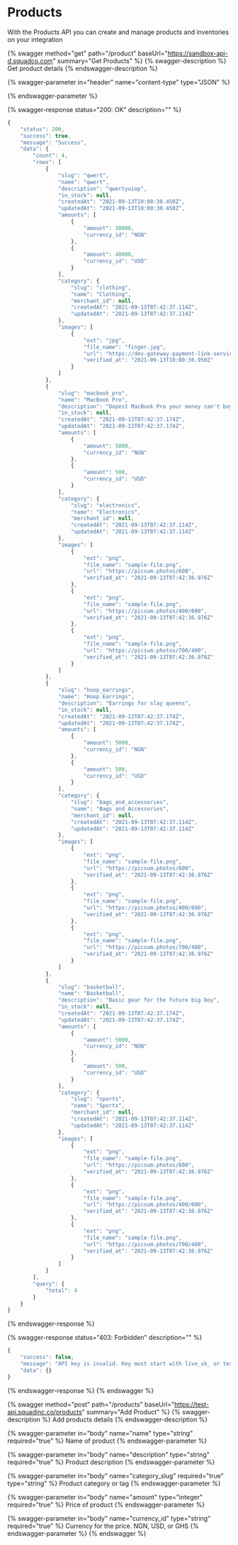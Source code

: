 # Products

With the Products API you can create and manage products and inventories on your integration

{% swagger method="get" path="/product" baseUrl="https://sandbox-api-d.squadco.com" summary="Get Products" %}
{% swagger-description %}
Get product details
{% endswagger-description %}

{% swagger-parameter in="header" name="content-type" type="JSON" %}

{% endswagger-parameter %}

{% swagger-response status="200: OK" description="" %}
```javascript
{
    "status": 200,
    "success": true,
    "message": "Success",
    "data": {
        "count": 4,
        "rows": [
            {
                "slug": "qwert",
                "name": "qwert",
                "description": "qwertyuiop",
                "in_stock": null,
                "createdAt": "2021-09-13T10:00:30.450Z",
                "updatedAt": "2021-09-13T10:00:30.450Z",
                "amounts": [
                    {
                        "amount": 30000,
                        "currency_id": "NGN"
                    },
                    {
                        "amount": 40000,
                        "currency_id": "USD"
                    }
                ],
                "category": {
                    "slug": "clothing",
                    "name": "Clothing",
                    "merchant_id": null,
                    "createdAt": "2021-09-13T07:42:37.114Z",
                    "updatedAt": "2021-09-13T07:42:37.114Z"
                },
                "images": [
                    {
                        "ext": "jpg",
                        "file_name": "finger.jpg",
                        "url": "https://dev-gateway-payment-link-service.s3.eu-west-2.amazonaws.com/AABBCCDDEEFFGGHHJJKK/product/qwert/1631527231099-864561.jpg",
                        "verified_at": "2021-09-13T10:00:36.950Z"
                    }
                ]
            },
            {
                "slug": "macbook_pro",
                "name": "MacBook Pro",
                "description": "Dopest MacBook Pro your money can't buy",
                "in_stock": null,
                "createdAt": "2021-09-13T07:42:37.174Z",
                "updatedAt": "2021-09-13T07:42:37.174Z",
                "amounts": [
                    {
                        "amount": 5000,
                        "currency_id": "NGN"
                    },
                    {
                        "amount": 500,
                        "currency_id": "USD"
                    }
                ],
                "category": {
                    "slug": "electronics",
                    "name": "Electronics",
                    "merchant_id": null,
                    "createdAt": "2021-09-13T07:42:37.114Z",
                    "updatedAt": "2021-09-13T07:42:37.114Z"
                },
                "images": [
                    {
                        "ext": "png",
                        "file_name": "sample-file.png",
                        "url": "https://picsum.photos/600",
                        "verified_at": "2021-09-13T07:42:36.976Z"
                    },
                    {
                        "ext": "png",
                        "file_name": "sample-file.png",
                        "url": "https://picsum.photos/400/600",
                        "verified_at": "2021-09-13T07:42:36.976Z"
                    },
                    {
                        "ext": "png",
                        "file_name": "sample-file.png",
                        "url": "https://picsum.photos/700/400",
                        "verified_at": "2021-09-13T07:42:36.976Z"
                    }
                ]
            },
            {
                "slug": "hoop_earrings",
                "name": "Hoop Earrings",
                "description": "Earrings for slay queens",
                "in_stock": null,
                "createdAt": "2021-09-13T07:42:37.174Z",
                "updatedAt": "2021-09-13T07:42:37.174Z",
                "amounts": [
                    {
                        "amount": 5000,
                        "currency_id": "NGN"
                    },
                    {
                        "amount": 500,
                        "currency_id": "USD"
                    }
                ],
                "category": {
                    "slug": "bags_and_accessories",
                    "name": "Bags and Accessories",
                    "merchant_id": null,
                    "createdAt": "2021-09-13T07:42:37.114Z",
                    "updatedAt": "2021-09-13T07:42:37.114Z"
                },
                "images": [
                    {
                        "ext": "png",
                        "file_name": "sample-file.png",
                        "url": "https://picsum.photos/600",
                        "verified_at": "2021-09-13T07:42:36.976Z"
                    },
                    {
                        "ext": "png",
                        "file_name": "sample-file.png",
                        "url": "https://picsum.photos/400/600",
                        "verified_at": "2021-09-13T07:42:36.976Z"
                    },
                    {
                        "ext": "png",
                        "file_name": "sample-file.png",
                        "url": "https://picsum.photos/700/400",
                        "verified_at": "2021-09-13T07:42:36.976Z"
                    }
                ]
            },
            {
                "slug": "basketball",
                "name": "Basketball",
                "description": "Basic gear for the future big boy",
                "in_stock": null,
                "createdAt": "2021-09-13T07:42:37.174Z",
                "updatedAt": "2021-09-13T07:42:37.174Z",
                "amounts": [
                    {
                        "amount": 5000,
                        "currency_id": "NGN"
                    },
                    {
                        "amount": 500,
                        "currency_id": "USD"
                    }
                ],
                "category": {
                    "slug": "sports",
                    "name": "Sports",
                    "merchant_id": null,
                    "createdAt": "2021-09-13T07:42:37.114Z",
                    "updatedAt": "2021-09-13T07:42:37.114Z"
                },
                "images": [
                    {
                        "ext": "png",
                        "file_name": "sample-file.png",
                        "url": "https://picsum.photos/600",
                        "verified_at": "2021-09-13T07:42:36.976Z"
                    },
                    {
                        "ext": "png",
                        "file_name": "sample-file.png",
                        "url": "https://picsum.photos/400/600",
                        "verified_at": "2021-09-13T07:42:36.976Z"
                    },
                    {
                        "ext": "png",
                        "file_name": "sample-file.png",
                        "url": "https://picsum.photos/700/400",
                        "verified_at": "2021-09-13T07:42:36.976Z"
                    }
                ]
            }
        ],
        "query": {
            "total": 4
        }
    }
}
```
{% endswagger-response %}

{% swagger-response status="403: Forbidden" description="" %}
```javascript
{
    "success": false,
    "message": "API key is invalid. Key must start with live_sk_ or test_sk_",
    "data": {}
}
```
{% endswagger-response %}
{% endswagger %}

{% swagger method="post" path="/products" baseUrl="https://test-api.squadinc.co/products" summary="Add Product" %}
{% swagger-description %}
Add products details
{% endswagger-description %}

{% swagger-parameter in="body" name="name" type="string" required="true" %}
Name of product
{% endswagger-parameter %}

{% swagger-parameter in="body" name="description" type="string" required="true" %}
Product description
{% endswagger-parameter %}

{% swagger-parameter in="body" name="category_slug" required="true" type="string" %}
Product category or tag
{% endswagger-parameter %}

{% swagger-parameter in="body" name="amount" type="integer" required="true" %}
Price of product
{% endswagger-parameter %}

{% swagger-parameter in="body" name="currency_id" type="string" required="true" %}
Currency for the price. NGN, USD, or GHS
{% endswagger-parameter %}
{% endswagger %}
